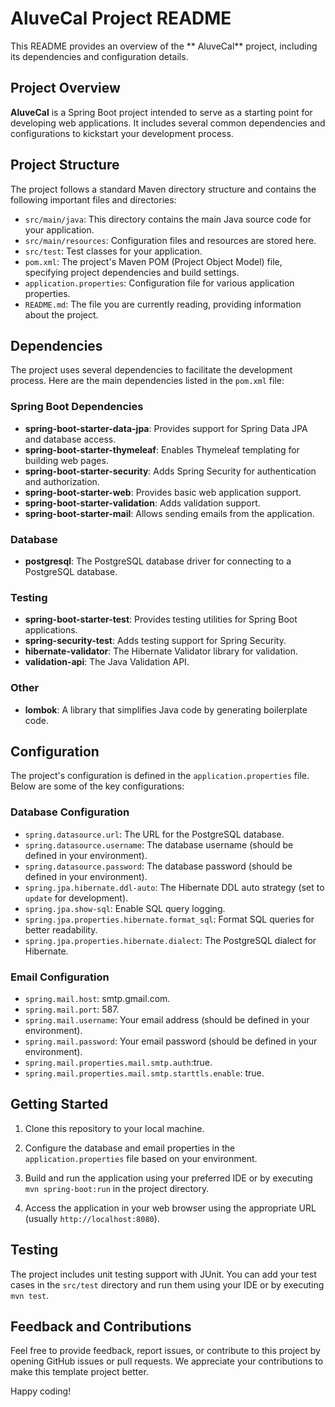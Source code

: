 # AluveCal Project README

This README provides an overview of the ** AluveCal** project, including its dependencies and configuration details.

## Project Overview

**AluveCal** is a Spring Boot project intended to serve as a starting point for developing web applications. It includes several common dependencies and configurations to kickstart your development process.

## Project Structure

The project follows a standard Maven directory structure and contains the following important files and directories:

- `src/main/java`: This directory contains the main Java source code for your application.
- `src/main/resources`: Configuration files and resources are stored here.
- `src/test`: Test classes for your application.
- `pom.xml`: The project's Maven POM (Project Object Model) file, specifying project dependencies and build settings.
- `application.properties`: Configuration file for various application properties.
- `README.md`: The file you are currently reading, providing information about the project.

## Dependencies

The project uses several dependencies to facilitate the development process. Here are the main dependencies listed in the `pom.xml` file:

### Spring Boot Dependencies

- **spring-boot-starter-data-jpa**: Provides support for Spring Data JPA and database access.
- **spring-boot-starter-thymeleaf**: Enables Thymeleaf templating for building web pages.
- **spring-boot-starter-security**: Adds Spring Security for authentication and authorization.
- **spring-boot-starter-web**: Provides basic web application support.
- **spring-boot-starter-validation**: Adds validation support.
- **spring-boot-starter-mail**: Allows sending emails from the application.

### Database

- **postgresql**: The PostgreSQL database driver for connecting to a PostgreSQL database.

### Testing

- **spring-boot-starter-test**: Provides testing utilities for Spring Boot applications.
- **spring-security-test**: Adds testing support for Spring Security.
- **hibernate-validator**: The Hibernate Validator library for validation.
- **validation-api**: The Java Validation API.

### Other

- **lombok**: A library that simplifies Java code by generating boilerplate code.

## Configuration

The project's configuration is defined in the `application.properties` file. Below are some of the key configurations:

### Database Configuration

- `spring.datasource.url`: The URL for the PostgreSQL database.
- `spring.datasource.username`: The database username (should be defined in your environment).
- `spring.datasource.password`: The database password (should be defined in your environment).
- `spring.jpa.hibernate.ddl-auto`: The Hibernate DDL auto strategy (set to `update` for development).
- `spring.jpa.show-sql`: Enable SQL query logging.
- `spring.jpa.properties.hibernate.format_sql`: Format SQL queries for better readability.
- `spring.jpa.properties.hibernate.dialect`: The PostgreSQL dialect for Hibernate.

### Email Configuration

- `spring.mail.host`: smtp.gmail.com.
- `spring.mail.port`: 587.
- `spring.mail.username`: Your email address (should be defined in your environment).
- `spring.mail.password`: Your email password (should be defined in your environment).
- `spring.mail.properties.mail.smtp.auth`:true.
- `spring.mail.properties.mail.smtp.starttls.enable`: true.

## Getting Started

1. Clone this repository to your local machine.

2. Configure the database and email properties in the `application.properties` file based on your environment.

3. Build and run the application using your preferred IDE or by executing `mvn spring-boot:run` in the project directory.

4. Access the application in your web browser using the appropriate URL (usually `http://localhost:8080`).

## Testing

The project includes unit testing support with JUnit. You can add your test cases in the `src/test` directory and run them using your IDE or by executing `mvn test`.

## Feedback and Contributions

Feel free to provide feedback, report issues, or contribute to this project by opening GitHub issues or pull requests. We appreciate your contributions to make this template project better.

Happy coding!
